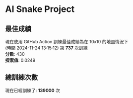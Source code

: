 
# AI Snake Project

## **最佳成績**
現在使用 GitHub Action 訓練最佳成績為在 10x10 的地圖情況下  
(時間 2024-11-24 13:15:12) 第 **737** 次訓練  
**分數**: 430  
**探索值**: 0.0249

## 總訓練次數
現在已經訓練了: **139000** 次
